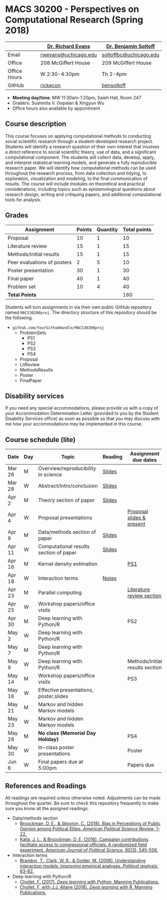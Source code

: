 # MACS 30200 - Perspectives on Computational Research (Spring 2018)

|  | [Dr. Richard Evans](https://sites.google.com/site/rickecon/) | [Dr. Benjamin Soltoff](http://www.bensoltoff.com/) |
|--------------|--------------------------------------------------------------|----------------------------------------------------|
| Email | rwevans@uchicago.edu | soltoffbc@uchicago.edu |
| Office | 208 McGiffert House | 209 McGiffert House |
| Office Hours | W 2:30-4:30pm | Th 2-4pm |
| GitHub | [rickecon](https://github.com/rickecon) | [bensoltoff](https://github.com/bensoltoff) |

* **Meeting day/time**: MW 11:30am-1:20pm, Saieh Hall, Room 247
* Graders: Sushmita V. Gopalan & Xingyun Wu
* Office hours also available by appointment

## Course description

This course focuses on applying computational methods to conducting social scientific research through a student-developed research project. Students will identify a research question of their own interest that involves a direct reference to social scientific theory, use of data, and a significant computational component. The students will collect data, develop, apply, and interpret statistical learning models, and generate a fully reproducible research paper. We will identify how computational methods can be used throughout the research process, from data collection and tidying, to exploration, visualization and modeling, to the final communication of results. The course will include modules on theoretical and practical considerations, including topics such as epistemological questions about research design, writing and critiquing papers, and additional computational tools for analysis.

## Grades

|     Assignment              | Points | Quantity | Total points |
|-----------------------------|--------|----------|--------------|
| Proposal                    |    10  |      1   |        10    |
| Literature review           |    15  |      1   |        15    |
| Methods/initial results     |    15  |      1   |        15    |
| Peer evaluations of posters |     2  |      5   |        10    |
| Poster presentation         |    30  |      1   |        30    |
| Final paper                 |    40  |      1   |        40    |
| Problem set                 |    10  |      4   |        40    |
| **Total Points**            |        |          |       160    |

Students will turn assignments in via their own public GitHub repository named `MACS30200proj`. The directory structure of this repository should be the following.

* `github.com/YourGithubHandle/MACS30200proj`
  * ProblemSets
    * PS1
    * PS2
    * PS3
    * PS4
  * Proposal
  * LitReview
  * MethodsResults
  * Poster
  * FinalPaper


## Disability services

If you need any special accommodations, please provide us with a copy of your Accommodation Determination Letter (provided to you by the Student Disability Services office) as soon as possible so that you may discuss with me how your accommodations may be implemented in this course.


## Course schedule (lite)

| Date | Day | Topic | Reading | Assignment due dates |
|--------|-----|---------------------------|-------------|---------------------------------|
| Mar 26 | M | Overview/reproducibility in science | [Slides](slides/fundamentals-slides.html) |  |
| Mar 28 | W | Abstract/intro/conclusion | [Slides](slides/IntroAbsConcl_slides.pdf) |  |
| Apr  2 | M | Theory section of paper | [Slides](slides/TheorySection_slides.pdf) |  |
| Apr  4 | W | Proposal presentations |  | [Proposal slides & present](assignments/project-proposal.md) |
| Apr  9 | M | Data/methods section of paper | [Slides](slides/data-methods-slides.html) |  |
| Apr 11 | W | Computational results section of paper | [Slides](slides/results-slides.html) |  |
| Apr 16 | M | Kernel density estimation |  | [PS1](ps1.md) |
| Apr 18 | W | Interaction terms | [Notes](http://cfss.uchicago.edu/persp013_interaction_terms.html) |  |
| Apr 23 | M | Parallel computing |  | [Literature review section](assignments/lit-review.md) |
| Apr 25 | W | Workshop papers/office visits |  |  |
| Apr 30 | M | Deep learning with Python/R |  | PS2 |
| May  2 | W | Deep learning with Python/R |  |  |
| May  7 | M | Deep learning with Python/R |  |  |
| May  9 | W | Deep learning with Python/R |  | Methods/initial results section |
| May 14 | M | Workshop papers/office visits |  | PS3 |
| May 16 | W | Effective presentations, poster,slides |  |  |
| May 21 | M | Markov and hidden Markov models |  |  |
| May 23 | W | Markov and hidden Markov models |  |  |
| May 28 | M | **No class (Memorial Day Holiday)** |  | PS4 |
| May 30 | W | In-class poster presentations |  | Poster |
| Jun  6 | W | Final papers due at 5:00pm |  | Papers due |

## References and Readings ##

All readings are required unless otherwise noted. Adjustments can be made throughout the quarter. Be sure to check this repository frequently to make sure you know all the assigned readings.

* Data/methods section
    * [Broockman, D. E., & Skovron, C. (2018). Bias in Perceptions of Public Opinion among Political Elites. *American Political Science Review*, 1-22.](https://www.cambridge.org/core/journals/american-political-science-review/article/bias-in-perceptions-of-public-opinion-among-political-elites/2EF080E04D3AAE6AC1C894F52642E706/share/1bd83a8a05b6ac177c51e7a19aee1c55f3ef4b97)
    * [Kalla, J. L., & Broockman, D. E. (2016). Campaign contributions facilitate access to congressional officials: A randomized field experiment. *American Journal of Political Science*, 60(3), 545-558.](https://onlinelibrary.wiley.com/doi/full/10.1111/ajps.12180)
* Interaction terms
    * [Brambor, T., Clark, W. R., & Golder, M. (2006). Understanding interaction models: Improving empirical analyses. *Political analysis*, 63-82.](http://www.jstor.org.proxy.uchicago.edu/stable/25791835)
* Deep learning with Python/R
    * [Chollet, F. (2017). *Deep learning with Python*. Manning Publications.](https://www.manning.com/books/deep-learning-with-python)
    * [Chollet, F. with J.J. Allaire (2018). *Deep learning with R*. Manning Publications.](https://www.manning.com/books/deep-learning-with-r)
